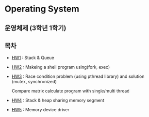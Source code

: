 # Operating System

## 운영체제 (3학년 1학기)

## 목차

- [HW1](./HW1/README.md) : Stack & Queue
- [HW2](./HW2/README.md) : Makeing a shell program using(fork, exec)
- [HW3](./HW3/README.md) : Race condition problem (using pthread library) and solution (mutex, synchronized)

    Compare matrix calculate program with single/multi thread

- [HW4](./HW4/README.md) : Stack & heap sharing memory segment
- [HW5](./HW5/README.md) : Memory device driver
